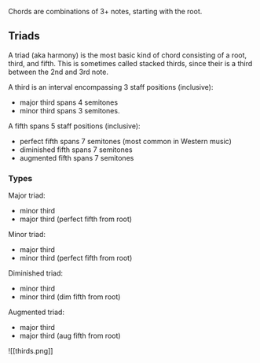 Chords are combinations of 3+ notes, starting with the root.

## Triads

A triad (aka harmony) is the most basic kind of chord consisting of a root, third, and fifth.  This is sometimes called stacked thirds, since their is a third between the 2nd and 3rd note.

A third is an interval encompassing 3 staff positions (inclusive):

- major third spans 4 semitones
- minor third spans 3 semitones.

A fifth spans 5 staff positions (inclusive):

- perfect fifth spans 7 semitones (most common in Western music)
- diminished fifth spans  7 semitones
- augmented fifth spans 7 semitones

### Types

Major triad:

- minor third
- major third (perfect fifth from root)

Minor triad:

- major third
- minor third (perfect fifth from root)

Diminished triad:

- minor third
- minor third (dim fifth from root)

Augmented triad:
- major third
- major third (aug fifth from root)

![[thirds.png]]